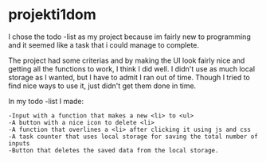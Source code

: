 # projekti1dom
I chose the todo -list as my project because im fairly new to programming and it seemed like a task that i could manage to complete.

The project had some criterias and by making the UI look fairly nice and getting all the functions to work,
I think I did well. 
I didn't use as much local storage as I wanted, but I have to admit I ran out of time. Though I tried to find nice ways to use it, just didn't get them done in time.

In my todo -list I made:

    -Input with a function that makes a new <li> to <ul>
    -A button with a nice icon to delete <li>
    -A function that overlines a <li> after clicking it using js and css
    -A task counter that uses local storage for saving the total number of inputs
    -Button that deletes the saved data from the local storage.